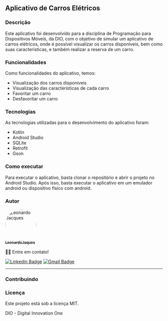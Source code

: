 ## Aplicativo de Carros Elétricos

### Descrição

Este aplicativo foi desenvolvido para a disciplina de Programação para Dispositivos Móveis, da DIO,
com o objetivo de simular um aplicativo de carros elétricos, onde é possível visualizar os carros
disponíveis, bem como suas características, e também realizar a reserva de um carro.

### Funcionalidades
Como funcionalidades do aplicativo, temos:
- Visualização dos carros disponíveis
- Visualização das características de cada carro
- Favoritar um carro
- Desfavoritar um carro

### Tecnologias
As tecnologias utilizadas para o desenvolvimento do aplicativo foram:
- Kotlin
- Android Studio
- SQLite
- Retrofit
- Gson

### Como executar
Para executar o aplicativo, basta clonar o repositório e abrir o projeto no Android Studio. Após isso, basta
executar o aplicativo em um emulador android ou dispositivo físico com android.

### Autor
<a href="https://www.linkedin.com/in/leonardojaques-dev/">
  <img src="https://avatars.githubusercontent.com/leonardojaques" style="border-radius: 50%; width: 100px; height: 100px;" alt="Leonardo Jacques"/>
 <br />
 <sub><b>LeonardoJaques</b></sub></a> <a href="https://www.reddit.com/user/lajaques/" title="Reddit"></a>

👋🏽 Entre em contato!

[![Linkedin Badge](https://img.shields.io/badge/-Leonardo-blue?style=flat-square&logo=Linkedin&logoColor=white&link=https://www.linkedin.com/in/leonardojaques-dev/)](https://www.linkedin.com/in/leonardojaques-dev/)
[![Gmail Badge](https://img.shields.io/badge/-leonardo@jaquesprojetos.com.br-c14438?style=flat-square&logo=Gmail&logoColor=white&link=mailto:leonardo@jaquesprojetos.com.br)](mailto:leonardo@jaquesprojetos.com.br)
<hr>
<h3>Contribuindo</h3>

### Licença
Este projeto está sob a licença MIT.

DIO - Digital Innovation One

